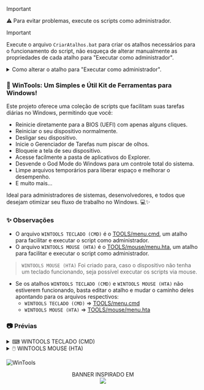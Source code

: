 > [!IMPORTANT]    
> ⚠️  Para evitar problemas, execute os scripts como administrador.

> [!IMPORTANT]    
> Execute o arquivo `CriarAtalhos.bat` para criar os atalhos necessários para o funcionamento do script, não esqueça de alterar manualmente as propriedades de cada atalho para "Executar como administrador". 

<details>
<summary>Como alterar o atalho para "Executar como administrador".</summary>
<img src="https://i.imgur.com/ut1iNxN.gif" alt="alterar o atalho para Executar como administrador."/>
</details>

### 🚀 **WinTools: Um Simples e Útil Kit de Ferramentas para Windows!**

Este projeto oferece uma coleção de scripts que facilitam suas tarefas diárias no Windows, permitindo que você:

- Reinicie diretamente para a BIOS (UEFI) com apenas alguns cliques.
- Reiniciar o seu dispositivo normalmente.
- Desligar seu dispositivo.
- Inicie o Gerenciador de Tarefas num piscar de olhos.
- Bloqueie a tela de seu dispositivo.
- Acesse facilmente a pasta de aplicativos do Explorer.
- Desvende o God Mode do Windows para um controle total do sistema.
- Limpe arquivos temporários para liberar espaço e melhorar o desempenho.
- E muito mais...

Ideal para administradores de sistemas, desenvolvedores, e todos que desejam otimizar seu fluxo de trabalho no Windows. 💻✨

### ✨ Observações
- O arquivo `WINTOOLS TECLADO (CMD)` é o [TOOLS/menu.cmd](TOOLS/menu.cmd), um atalho para facilitar e executar o script como administrador.
- O arquivo `WINTOOLS MOUSE (HTA)` é o [TOOLS/mouse/menu.hta](TOOLS/mouse/menu.hta), um atalho para facilitar e executar o script como administrador.
> `WINTOOLS MOUSE (HTA)` Foi criado para, caso o dispositivo não tenha um teclado funcionando, seja possível executar os scripts via mouse.
- Se os atalhos `WINTOOLS TECLADO (CMD)` e `WINTOOLS MOUSE (HTA)` não estiverem funcionando, basta editar o atalho e mudar o caminho deles apontando para os arquivos respectivos:
  - `WINTOOLS TECLADO (CMD)` => [TOOLS/menu.cmd](TOOLS/menu.cmd)
  - `WINTOOLS MOUSE (HTA)` => [TOOLS/mouse/menu.hta](TOOLS/mouse/menu.hta)

### 📷 Prévias

<details>
<summary>⌨ WINTOOLS TECLADO (CMD)</summary>
<img src="TOOLS/mouse/img/wintools_teclado.png" alt="WinTools Teclado CMD"/>
</details>
<details>
<summary>🖱️ WINTOOLS MOUSE (HTA)</summary>
<img src="TOOLS/mouse/img/wintools_mouse.png" alt="WinTools Mouse HTA"/>
</details>

![WinTools](https://i.imgur.com/I8HpeHd.jpeg)

<div align="center">
BANNER INSPIRADO EM
<br>
<a href="https://store.steampowered.com/app/1507580/Enigma_do_Medo" >
  <img src="https://i.imgur.com/Gbyx94i.png" width="180">
</a>